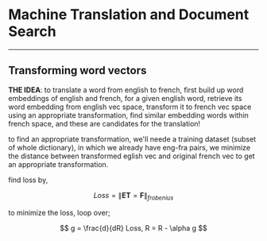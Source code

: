 # Machine Translation and Document Search

_____________

## Transforming word vectors
**THE IDEA**: to translate a word from english to french, first build up word embeddings of english and french, for a given english word, retrieve its word embedding from english vec space, transform it to french vec space using an appropriate transformation, find similar embedding words within french space, and these are candidates for the translation!

to find an appropriate transformation, we'll neede a training dataset (subset of whole dictionary), in which we already have eng-fra pairs, we minimize the distance between transformed eglish vec and original french vec to get an appropriate transformation.

find loss by,

$$ Loss = \|\boldsymbol{E}\boldsymbol{T}=\boldsymbol{F}\|_{frobenius} $$

to minimize the loss, loop over;

$$ g = \frac{d}{dR} Loss, R = R - \alpha g $$